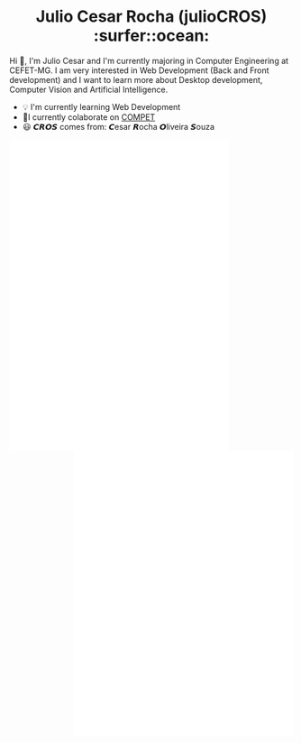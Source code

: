 <h1 align="center"> Julio Cesar Rocha (julioCROS) :surfer::ocean: </h1>

Hi 👋, I'm Julio Cesar and I'm currently majoring in Computer Engineering at CEFET-MG. I am very interested in Web Development (Back and Front development) and I want to learn more about Desktop development, Computer Vision and Artificial Intelligence.
- :bulb: I'm currently learning Web Development
- :pencil:I currently colaborate on [COMPET](https://www.linkedin.com/in/competcefetmg/)
- :smiley: <b>𝘾𝙍𝙊𝙎</b> comes from: <b>𝘾</b>esar <b>𝙍</b>ocha <b>𝙊</b>liveira <b>𝙎</b>ouza

[<img align="left" width="390" alt="🦑" src="https://github.com/julioCROS/julioCROS/blob/main/general.svg?p">](#)
[<img align="right" width="390" alt="🦑" src="https://github.com/julioCROS/julioCROS/blob/main/anilist_spotify.svg?p">](#)




